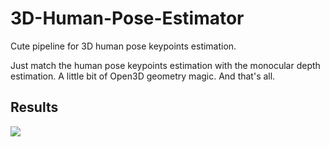 # 3D-Human-Pose-Estimator
Cute pipeline for 3D human pose keypoints estimation.


Just match the human pose keypoints estimation with the monocular depth estimation. A little bit of Open3D geometry magic. And that's all.

## Results
![](ezgif.com-video-to-gif)
